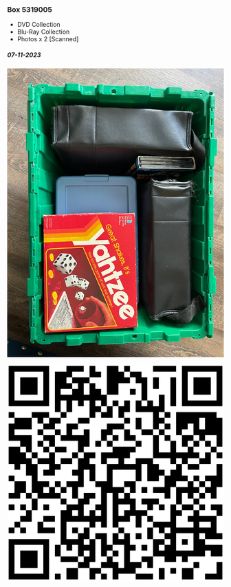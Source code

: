 ### Box 5319005

- DVD Collection
- Blu-Ray Collection
- Photos x 2 [Scanned]

##### 07-11-2023

![5319005-1.jpg](Photos/5319005-1.jpg)

![5319005.svg](Labels/5319005.svg)